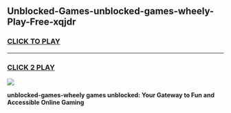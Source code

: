
## Unblocked-Games-unblocked-games-wheely-Play-Free-xqjdr
<h3>
<a href="https://premium76.site?title=unblocked-games-wheely&ref=23A">CLICK TO PLAY</a></h3>
<hr>

<h3>
<a href="https://premium76.site?title=unblocked-games-wheely&ref=23A">CLICK 2 PLAY</a>
  
</h3>

<a href="https://premium76.site?title=unblocked-games-wheely&ref=23A"><img src="https://clearcache.store/games.png"></a>


**unblocked-games-wheely games unblocked: Your Gateway to Fun and Accessible Online Gaming**
